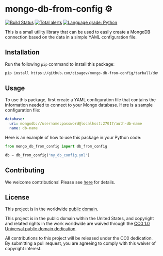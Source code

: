 # mongo-db-from-config ⚙️ #

[![Build Status](https://travis-ci.com/cisagov/mongo-db-from-config.svg?branch=develop)](https://travis-ci.com/cisagov/mongo-db-from-config)
[![Total alerts](https://img.shields.io/lgtm/alerts/g/cisagov/mongo-db-from-config.svg?logo=lgtm&logoWidth=18)](https://lgtm.com/projects/g/cisagov/mongo-db-from-config/alerts/)
[![Language grade: Python](https://img.shields.io/lgtm/grade/python/g/cisagov/mongo-db-from-config.svg?logo=lgtm&logoWidth=18)](https://lgtm.com/projects/g/cisagov/mongo-db-from-config/context:python)

This is a small utility library that can be used to easily create a MongoDB
connection based on the data in a simple YAML configuration file.

## Installation ##

Run the following `pip` command to install this package:

```bash
pip install https://github.com/cisagov/mongo-db-from-config/tarball/develop
```

## Usage ##

To use this package, first create a YAML configuration file that contains
the information needed to connect to your Mongo database.
Here is a sample configuration file:

```yaml
database:
  uri: mongodb://username:password@localhost:27017/auth-db-name
  name: db-name
```

Here is an example of how to use this package in your Python code:

```python
from mongo_db_from_config import db_from_config

db = db_from_config("my_db_config.yml")
```

## Contributing ##

We welcome contributions!  Please see [here](CONTRIBUTING.md) for
details.

## License ##

This project is in the worldwide [public domain](LICENSE.md).

This project is in the public domain within the United States, and
copyright and related rights in the work worldwide are waived through
the [CC0 1.0 Universal public domain
dedication](https://creativecommons.org/publicdomain/zero/1.0/).

All contributions to this project will be released under the CC0
dedication. By submitting a pull request, you are agreeing to comply
with this waiver of copyright interest.
